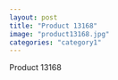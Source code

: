 ```yaml
---
layout: post
title: "Product 13168"
image: "product13168.jpg"
categories: "category1"
---
```

Product 13168
